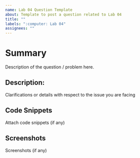 ```yaml
---
name: Lab 04 Question Template
about: Template to post a question related to Lab 04
title: ""
labels: ":computer: Lab 04"
assignees: ""
---
```


# Summary

Description of the question / problem here.

## Description:

Clarifications or details with respect to the issue you are facing

## Code Snippets

Attach code snippets (if any)

## Screenshots

Screenshots (if any)
